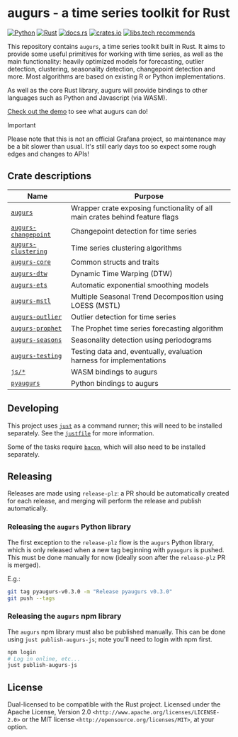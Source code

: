 # augurs - a time series toolkit for Rust

[![Python](https://github.com/grafana/augurs/actions/workflows/python.yml/badge.svg)](https://github.com/grafana/augurs/actions/workflows/python.yml)
[![Rust](https://github.com/grafana/augurs/actions/workflows/rust.yml/badge.svg)](https://github.com/grafana/augurs/actions/workflows/rust.yml)
[![docs.rs](https://docs.rs/augurs-core/badge.svg)](https://docs.rs/augurs-core)
[![crates.io](https://img.shields.io/crates/v/augurs-core.svg)](https://crates.io/crates/augurs-core)
[![libs.tech recommends](https://libs.tech/project/647966617/badge.svg)](https://libs.tech/project/647966617/augurs)

This repository contains `augurs`, a time series toolkit built in Rust.
It aims to provide some useful primitives for working with time series,
as well as the main functionality: heavily optimized models for forecasting,
outlier detection, clustering, seasonality detection, changepoint detection
and more. Most algorithms are based on existing R or Python implementations.

As well as the core Rust library, augurs will provide bindings to other
languages such as Python and Javascript (via WASM).

[Check out the demo][demo] to see what augurs can do!

> [!IMPORTANT]
> Please note that this is not an official Grafana project, so
> maintenance may be a bit slower than usual. It's still early days too
> so expect some rough edges and changes to APIs!

## Crate descriptions

| Name                     | Purpose                                                                      |
| ------------------------ | ---------------------------------------------------------------------------- |
| [`augurs`]               | Wrapper crate exposing functionality of all main crates behind feature flags |
| [`augurs-changepoint`][] | Changepoint detection for time series                                        |
| [`augurs-clustering`][]  | Time series clustering algorithms                                            |
| [`augurs-core`][]        | Common structs and traits                                                    |
| [`augurs-dtw`][]         | Dynamic Time Warping (DTW)                                                   |
| [`augurs-ets`][]         | Automatic exponential smoothing models                                       |
| [`augurs-mstl`][]        | Multiple Seasonal Trend Decomposition using LOESS (MSTL)                     |
| [`augurs-outlier`][]     | Outlier detection for time series                                            |
| [`augurs-prophet`][]     | The Prophet time series forecasting algorithm                                |
| [`augurs-seasons`][]     | Seasonality detection using periodograms                                     |
| [`augurs-testing`][]     | Testing data and, eventually, evaluation harness for implementations         |
| [`js/*`][js-libs]        | WASM bindings to augurs                                                      |
| [`pyaugurs`][]           | Python bindings to augurs                                                    |

## Developing

This project uses [`just`] as a command runner; this will need to be installed separately.
See the [`justfile`](./justfile) for more information.

Some of the tasks require [`bacon`], which will also need to be installed separately.

## Releasing

Releases are made using `release-plz`: a PR should be automatically created for each release, and merging will perform the release and publish automatically.

### Releasing the `augurs` Python library

The first exception to the `release-plz` flow is the `augurs` Python library, which is only released when a new tag beginning with `pyaugurs` is pushed. This must be done manually for now (ideally soon after the `release-plz` PR is merged).

E.g.:

```bash
git tag pyaugurs-v0.3.0 -m "Release pyaugurs v0.3.0"
git push --tags
```

### Releasing the `augurs` npm library

The `augurs` npm library must also be published manually. This can be done using `just publish-augurs-js`; note you'll need to login with npm first.

```bash
npm login
# Log in online, etc...
just publish-augurs-js
```

## License

Dual-licensed to be compatible with the Rust project.
Licensed under the Apache License, Version 2.0 `<http://www.apache.org/licenses/LICENSE-2.0>` or the MIT license `<http://opensource.org/licenses/MIT>`, at your option.

[`augurs`]: https://crates.io/crates/augurs
[`augurs-changepoint`]: https://crates.io/crates/augurs-changepoint
[`augurs-clustering`]: https://crates.io/crates/augurs-clustering
[`augurs-core`]: https://crates.io/crates/augurs-core
[`augurs-dtw`]: https://crates.io/crates/augurs-dtw
[`augurs-ets`]: https://crates.io/crates/augurs-ets
[`augurs-mstl`]: https://crates.io/crates/augurs-mstl
[`augurs-outlier`]: https://crates.io/crates/augurs-outlier
[`augurs-prophet`]: https://crates.io/crates/augurs-prophet
[`augurs-seasons`]: https://crates.io/crates/augurs-seasons
[`augurs-testing`]: https://crates.io/crates/augurs-testing
[js-libs]: https://github.com/grafana/augurs/tree/main/js
[`pyaugurs`]: https://crates.io/crates/pyaugurs
[`just`]: https://just.systems/man/en/
[`bacon`]: https://dystroy.org/bacon
[demo]: https://demo.augu.rs
